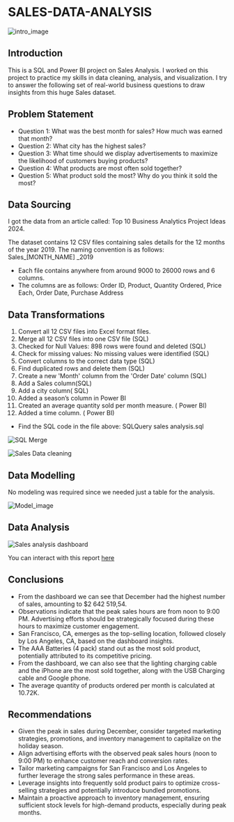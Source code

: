 # SALES-DATA-ANALYSIS
![intro_image](https://github.com/EsabellB15/SALES-DATA-ANALYSIS/assets/123163220/6f2e6703-fe6b-4ec9-9333-b5d11553faad)

## Introduction
This is a SQL and Power BI project on Sales Analysis.  I worked on this project to practice my skills in data cleaning, analysis, and visualization. I try to answer the following set of real-world business questions to draw insights from this huge Sales dataset. 

## Problem Statement 
- Question 1: What was the best month for sales? How much was earned that month?
-	Question 2: What city has the highest sales?
-	Question 3: What time should we display advertisements to maximize the likelihood of customers buying products?
-	Question 4: What products are most often sold together?
-	Question 5: What product sold the most? Why do you think it sold the most?

## Data Sourcing
I got the data from an article called: Top 10 Business Analytics Project Ideas 2024.

The dataset contains 12 CSV files containing sales details for the 12 months of the year 2019. The naming convention is as follows:  Sales_[MONTH_NAME] _2019
- Each file contains anywhere from around 9000 to 26000 rows and 6 columns.
- The columns are as follows:
Order ID, Product, Quantity Ordered, Price Each, Order Date, Purchase Address

## Data Transformations
1.	Convert all 12 CSV files into Excel format files.
2.	Merge all 12 CSV files into one CSV file (SQL)
3.	Checked for Null Values: 898 rows were found and deleted (SQL)
4.	Check for missing values: No missing values were identified (SQL)
5.	Convert columns to the correct data type (SQL)
6.	Find duplicated rows and delete them (SQL)
7.	Create a new 'Month' column from the 'Order Date' column (SQL)
8.	Add a Sales column(SQL)
9.	Add a city column( SQL)
10.	Added a season’s column in Power BI
11.	Created an average quantity sold per month measure. ( Power BI)
12.	Added a time column. ( Power BI)

- Find the SQL code in the file above: SQLQuery sales analysis.sql
  
![SQL Merge](https://github.com/EsabellB15/SALES-DATA-ANALYSIS/assets/123163220/24bf786a-2636-4a9c-8911-913ecd8963d6)

![Sales Data cleaning ](https://github.com/EsabellB15/SALES-DATA-ANALYSIS/assets/123163220/472779e9-9254-453b-a399-f28eefb14c8c)


## Data Modelling
No modeling was required since we needed just a table for the analysis.

![Model_image](https://github.com/EsabellB15/SALES-DATA-ANALYSIS/assets/123163220/a44e9f67-02a2-4a2a-b05e-f1af91a8a438)

## Data Analysis

![Sales analysis dashboard](https://github.com/EsabellB15/SALES-DATA-ANALYSIS/assets/123163220/b51ec1c1-9647-4e9d-a9be-992ffdea8c54)

You can interact with this report [here]( https://app.powerbi.com/groups/13bfa296-3bf8-4464-86eb-f48267f0fff7/reports/1d101a5a-1272-4d48-931b-c0ca0c9259a3/ReportSection?experience=power-bi)

## Conclusions
-	From the dashboard we can see that December had the highest number of sales, amounting to $2 642 519,54.
-	Observations indicate that the peak sales hours are from noon to 9:00 PM. Advertising efforts should be strategically focused during these hours to maximize customer engagement.
-	San Francisco, CA, emerges as the top-selling location, followed closely by Los Angeles, CA, based on the dashboard insights.
-	The AAA Batteries (4 pack) stand out as the most sold product, potentially attributed to its competitive pricing.
-	From the dashboard, we can also see that the lighting charging cable and the iPhone are the most sold together, along with the USB Charging cable and Google phone.
-	The average quantity of products ordered per month is calculated at 10.72K.

## Recommendations
-	Given the peak in sales during December, consider targeted marketing strategies, promotions, and inventory management to capitalize on the holiday season.
-	Align advertising efforts with the observed peak sales hours (noon to 9:00 PM) to enhance customer reach and conversion rates.
-	Tailor marketing campaigns for San Francisco and Los Angeles to further leverage the strong sales performance in these areas.
-	Leverage insights into frequently sold product pairs to optimize cross-selling strategies and potentially introduce bundled promotions.
-	Maintain a proactive approach to inventory management, ensuring sufficient stock levels for high-demand products, especially during peak months.





